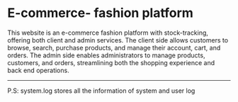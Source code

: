 # E-commerce- fashion platform
This website is an e-commerce fashion platform with stock-tracking, offering both client and admin services. The client side allows customers to browse, search, purchase products, and manage their account, cart, and orders. The admin side enables administrators to manage products, customers, and orders, streamlining both the shopping experience and back end operations.

----------------
P.S: system.log stores all the information of system and user log
